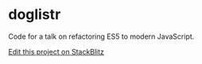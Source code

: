 # doglistr

Code for a talk on refactoring ES5 to modern JavaScript.

[Edit this project on StackBlitz](https://stackblitz.com/edit/doglistr)
